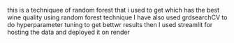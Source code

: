this is a techniquee of random forest that i used to get which has the best wine quality using random forest technique
I have also used grdsearchCV to do hyperparameter tuning to get bettwr results then I used streamlit for hosting the data and deployed it on render
